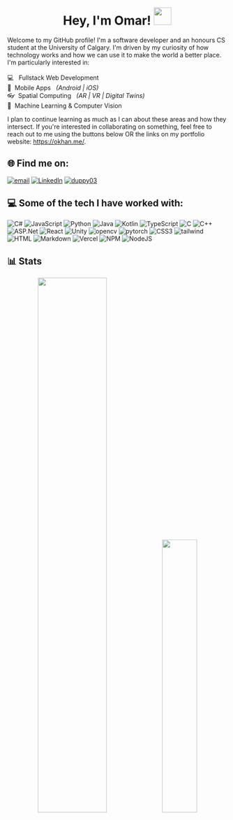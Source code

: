<h1 align="center">Hey, I'm Omar! <img src="https://media.giphy.com/media/hvRJCLFzcasrR4ia7z/giphy.gif" width="40"></h1>

Welcome to my GitHub profile! I'm a software developer and an honours CS student at the University of Calgary. I'm driven by my curiosity of how technology works and how we can use it to make the world a better place. I'm particularly interested in:
<br><br> 💻 &nbsp; Fullstack Web Development
<br>📱 &nbsp;Mobile Apps &nbsp; *(Android  |  iOS)*
<br>👓 &nbsp;Spatial Computing  &nbsp; *(AR  |  VR |  Digital Twins)*
<br>🧠 &nbsp;Machine Learning & Computer Vision

I plan to continue learning as much as I can about these areas and how they intersect. If you're interested in collaborating on something, feel free to reach out to me using the buttons below OR the links on my portfolio website: https://okhan.me/.

## 🌐 Find me on:
[![email](https://img.shields.io/badge/oakhan.03@gmail.com-D14836?logo=gmail&logoColor=white)](mailto:oakhan.03@gmail.com)
[![LinkedIn](https://img.shields.io/badge/omar--khan--cs-%230077B5.svg?logo=linkedin&logoColor=white)](https://linkedin.com/in/omar-khan-cs) 
[![duppy03](https://img.shields.io/badge/duppy03-%239146FF.svg?logo=Discord&logoColor=white)](https://discordapp.com/users/568569824964378625)

## 💻 Some of the tech I have worked with:
![C#](https://img.shields.io/badge/c%23-%23239120.svg?style=for-the-badge&logo=c-sharp&logoColor=white) ![JavaScript](https://img.shields.io/badge/javascript-%23323330.svg?style=for-the-badge&logo=javascript&logoColor=%23F7DF1E)  ![Python](https://img.shields.io/badge/python-3670A0?style=for-the-badge&logo=python&logoColor=ffdd54) ![Java](https://img.shields.io/badge/java-%23ED8B00.svg?style=for-the-badge&logo=java&logoColor=white) ![Kotlin](https://img.shields.io/badge/kotlin-F54A2A?style=for-the-badge&logo=kotlin&logoColor=white) ![TypeScript](https://img.shields.io/badge/typescript-%23007ACC.svg?style=for-the-badge&logo=typescript&logoColor=white) ![C](https://img.shields.io/badge/c-%2300599C.svg?style=for-the-badge&logo=c&logoColor=white) ![C++](https://img.shields.io/badge/c++-%2300599C.svg?style=for-the-badge&logo=c%2B%2B&logoColor=white) ![ASP.Net](https://img.shields.io/badge/ASP.NET-5C2D91?style=for-the-badge&logo=.net&logoColor=white) ![React](https://img.shields.io/badge/React-20232A?style=for-the-badge&logo=react&logoColor=61DAFB) ![Unity](https://img.shields.io/badge/unity-%2300599C.svg?style=for-the-badge&logo=unity&logoColor=white)  ![opencv](https://img.shields.io/static/v1?style=for-the-badge&message=OpenCV&color=5C3EE8&logo=OpenCV&logoColor=FFFFFF&label=) ![pytorch](https://img.shields.io/badge/PyTorch-EE4C2C?style=for-the-badge&logo=pytorch&logoColor=white) ![CSS3](https://img.shields.io/badge/css3-%231572B6.svg?style=for-the-badge&logo=css3&logoColor=white) ![tailwind](https://img.shields.io/badge/Tailwind_CSS-38B2AC?style=for-the-badge&logo=tailwind-css&logoColor=white) ![HTML](https://img.shields.io/badge/html5-%231572B6.svg?style=for-the-badge&logo=html5&logoColor=white) ![Markdown](https://img.shields.io/badge/markdown-%23000000.svg?style=for-the-badge&logo=markdown&logoColor=white)  ![Vercel](https://img.shields.io/badge/vercel-%23000000.svg?style=for-the-badge&logo=vercel&logoColor=white)  ![NPM](https://img.shields.io/badge/NPM-%23000000.svg?style=for-the-badge&logo=npm&logoColor=white) ![NodeJS](https://img.shields.io/badge/node.js-6DA55F?style=for-the-badge&logo=node.js&logoColor=white)

## 📊 Stats
<div float="left" align="center">
  <img src="https://github-readme-streak-stats.herokuapp.com/?user=omarkhan03&theme=tokyonight&hide_border=false" width="56%" />
  <img src="https://github-readme-stats.vercel.app/api/top-langs/?username=omarkhan03&layout=compact&langs_count=6&theme=tokyonight&hide_border=false" width="40%" /> 
</div>
